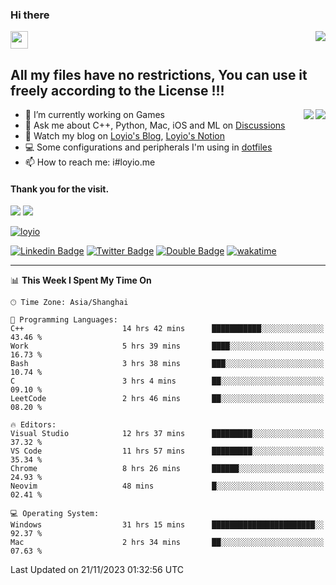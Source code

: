 <h3 align="left">Hi there</h3>
<img src='https://em-content.zobj.net/source/animated-noto-color-emoji/356/waving-hand_light-skin-tone_1f44b-1f3fb_1f3fb.gif' width='28' />
<a align="right" href="https://github.com/loyio/loyio/blob/master/STAR/README.md"><img align="right" src="https://img.shields.io/badge/LOYIO-STAR-green" /></a>

## All my files have no restrictions, You can use it freely according to the License !!!

<a href="https://github.com/loyio#gh-light-mode-only">
     <img align="right"  src="https://loy-readme.vercel.app/api/top-langs/?username=loyio&langs_count=6&hide=css,html,jupyter%20notebook" />
</a>

<a href="https://github.com/loyio#gh-dark-mode-only">
  <img align="right"  src="https://loy-readme.vercel.app/api/top-langs/?username=loyio&langs_count=6&theme=slateorange&hide=css,html,jupyter%20notebook" />
</a>



- 🔭 I’m currently working on Games
- 💬 Ask me about C++, Python, Mac, iOS and ML on [Discussions](https://github.com/loyio/blog/discussions)
- 📔 Watch my blog on [Loyio's Blog](https://loyio.me), [Loyio's Notion](https://loyio.notion.site/loyio/Loyio-s-Dashboard-2f56bd29222a445ea9d9e8802a1ac83b)
- 💻 Some configurations and peripherals I'm using in [dotfiles](https://github.com/loyio/dotfiles)
- 📫 How to reach me: i#loyio.me


#### Thank you for the visit.
<img src="http://profile-counter.glitch.me/loyio/count.svg" />

<img src="https://loy-readme.vercel.app/api?username=loyio&show_icons=true&hide=stars&include_all_commits=true&hide_title=true&theme=slateorange" />

     

[![loyio](https://github-profile-trophy.vercel.app/?username=loyio&theme=onedark&column=4)](https://github.com/loyio)

[![Linkedin Badge](https://img.shields.io/badge/-@loyio-0077b5?style=flat-square&logo=Linkedin&logoColor=white&labelColor=0077b5&link=https://www.linkedin.com/in/loyio-hex-363172158/)](https://www.linkedin.com/in/loyio-hex-363172158/)
[![Twitter Badge](https://img.shields.io/badge/-@loyiome-000000?style=flat-square&labelColor=000000&logo=x&logoColor=white&link=https://twitter.com/loyiome)](https://twitter.com/loyiome)
[![Double Badge](https://img.shields.io/badge/@loyio-007722?style=flat&logo=Douban&logoColor=white)](https://www.douban.com/people/susmote)
[![wakatime](https://wakatime.com/badge/user/c0ddc104-5a20-41d1-ab9a-c4d9ea20a4d9.svg)](https://wakatime.com/@c0ddc104-5a20-41d1-ab9a-c4d9ea20a4d9)

-------
<!--START_SECTION:waka-->
📊 **This Week I Spent My Time On** 

```text
🕑︎ Time Zone: Asia/Shanghai

💬 Programming Languages: 
C++                      14 hrs 42 mins      ███████████░░░░░░░░░░░░░░   43.46 % 
Work                     5 hrs 39 mins       ████░░░░░░░░░░░░░░░░░░░░░   16.73 % 
Bash                     3 hrs 38 mins       ███░░░░░░░░░░░░░░░░░░░░░░   10.74 % 
C                        3 hrs 4 mins        ██░░░░░░░░░░░░░░░░░░░░░░░   09.10 % 
LeetCode                 2 hrs 46 mins       ██░░░░░░░░░░░░░░░░░░░░░░░   08.20 % 

🔥 Editors: 
Visual Studio            12 hrs 37 mins      █████████░░░░░░░░░░░░░░░░   37.32 % 
VS Code                  11 hrs 57 mins      █████████░░░░░░░░░░░░░░░░   35.34 % 
Chrome                   8 hrs 26 mins       ██████░░░░░░░░░░░░░░░░░░░   24.93 % 
Neovim                   48 mins             █░░░░░░░░░░░░░░░░░░░░░░░░   02.41 % 

💻 Operating System: 
Windows                  31 hrs 15 mins      ███████████████████████░░   92.37 % 
Mac                      2 hrs 34 mins       ██░░░░░░░░░░░░░░░░░░░░░░░   07.63 % 
```


 Last Updated on 21/11/2023 01:32:56 UTC
<!--END_SECTION:waka-->
